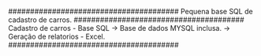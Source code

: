 #######################################
Pequena base SQL de cadastro de carros.
#######################################
 Cadastro de carros - Base SQL
-> Base de dados MYSQL inclusa.
-> Geração de relatorios - Excel.
#######################################
